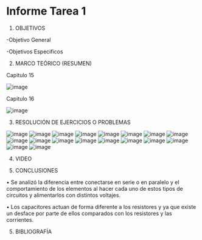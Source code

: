  # Informe Tarea 1
 
 1. OBJETIVOS

-Objetivo General


-Objetivos Especificos

2. MARCO TEÓRICO (RESUMEN)

Capitulo 15

![image](https://user-images.githubusercontent.com/116781677/220812804-bc75efa9-ab86-4fe3-92c9-d75669d89251.png)

Capitulo 16 

![image](https://user-images.githubusercontent.com/116781677/220812842-63cb9353-f308-4c30-a28f-c9c4115397fd.png)

3. RESOLUCIÓN DE EJERCICIOS O PROBLEMAS

![image](https://user-images.githubusercontent.com/116781677/220813732-d2acce37-e9ef-443e-8edc-7803deb3e608.png)
![image](https://user-images.githubusercontent.com/116781677/220813742-2c467e1d-dc11-41f3-816f-5115f2e21766.png)
![image](https://user-images.githubusercontent.com/116781677/220813755-664760de-663c-45e4-96d1-f25e1bbdfa83.png)
![image](https://user-images.githubusercontent.com/116781677/220813767-4882ce9f-80b4-443e-833a-8d16479b8cf6.png)
![image](https://user-images.githubusercontent.com/116781677/220813776-6c77d429-0b7a-4fd7-8386-aa6433befc70.png)
![image](https://user-images.githubusercontent.com/116781677/220813787-f81a67e3-d2f6-4f10-9540-55efce8338ae.png)
![image](https://user-images.githubusercontent.com/116781677/220813800-62929e05-9d5c-45c9-ab79-9165b5a60bcd.png)
![image](https://user-images.githubusercontent.com/116781677/220814059-3f2fc80c-18d3-4718-9674-4b678512cfce.png)
![image](https://user-images.githubusercontent.com/116781677/220814074-591fff6a-5659-4272-a6a3-af7343f1e1b3.png)
![image](https://user-images.githubusercontent.com/116781677/220814085-95cf08eb-113b-4ac6-ba5f-7b08ec67c6cc.png)
![image](https://user-images.githubusercontent.com/116781677/220814093-c075b283-3543-486d-a94e-0110270f0a54.png)
![image](https://user-images.githubusercontent.com/116781677/220814103-202aeafe-bcd6-4dce-acf4-1290fb1f05f0.png)
![image](https://user-images.githubusercontent.com/116781677/220814112-d2f459d3-89f0-42df-babd-58f883e79785.png)
![image](https://user-images.githubusercontent.com/116781677/220814122-44b33ba2-3a3c-4f16-be89-48d88d5fd78c.png)
![image](https://user-images.githubusercontent.com/116781677/220814130-bb64bc1a-f5ff-4cea-88e2-cab0a0606d54.png)
![image](https://user-images.githubusercontent.com/116781677/220814142-6ddacb69-2c61-42d7-8a5c-bd06332db6b1.png)
![image](https://user-images.githubusercontent.com/116781677/220814149-c071e17b-8a7e-40ad-866c-c491d2d67efa.png)
![image](https://user-images.githubusercontent.com/116781677/220814161-0848f931-9951-4494-8b82-a386e8ac3576.png)


4. VIDEO

5. CONCLUSIONES

• Se analizó la diferencia entre conectarse en serie o en paralelo y el comportamiento de los elementos al hacer cada uno de estos tipos de circuitos y alimentarlos con distintos voltajes.

• Los capacitores actuan de forma diferente a los resistores y ya que existe un desface por parte de ellos comparados con los resistores y las corrientes.

5. BIBLIOGRAFÍA
